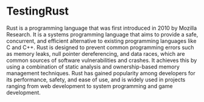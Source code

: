 # TestingRust

Rust is a programming language that was first introduced in 2010 by Mozilla Research. It is a systems programming language that aims to provide a safe, concurrent, and efficient alternative to existing programming languages like C and C++. Rust is designed to prevent common programming errors such as memory leaks, null pointer dereferencing, and data races, which are common sources of software vulnerabilities and crashes. It achieves this by using a combination of static analysis and ownership-based memory management techniques. Rust has gained popularity among developers for its performance, safety, and ease of use, and is widely used in projects ranging from web development to system programming and game development.

